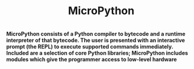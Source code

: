 <br />
<h1 align="center">MicroPython</h1>
<br />
<strong>MicroPython consists of a Python compiler to bytecode and a runtime interpreter of that bytecode.
The user is presented with an interactive prompt (the REPL) to execute supported commands immediately.
Included are a selection of core Python libraries; MicroPython includes modules which give the programmer access to low-level hardware</strong>
